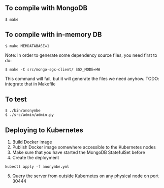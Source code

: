 ## To compile with MongoDB
```
$ make
```
## To compile with in-memory DB
```
$ make MEMDATABASE=1
```
Note: In order to generate some dependency source files, you need first to do:
```
$ make -C src/mongo-sgx-client/ SGX_MODE=HW
```
This command will fail, but it will generate the files we need anyhow.
TODO: integrate that in Makefile

## To test 
```
$ ./bin/anonymbe
$ ./src/admin/admin.py 
```

## Deploying to Kubernetes

1. Build Docker image
2. Publish Docker image somewhere accessible to the Kubernetes nodes
3. Make sure that you have started the MongoDB StatefulSet before
4. Create the deployment
```
kubectl apply -f anonymbe.yml
```
5. Query the server from outside Kubernetes on any physical node on port 30444
